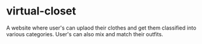 # virtual-closet
A website where user's can uplaod their clothes and get them classified into various categories. User's can also mix and match their outfits.
